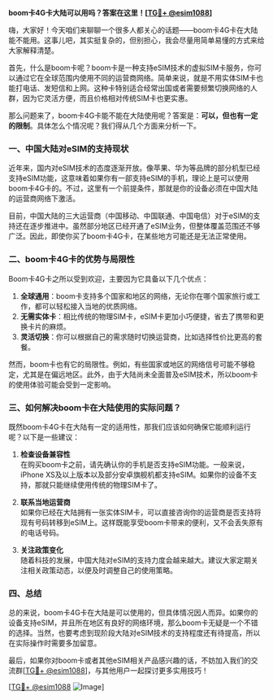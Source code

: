 **boom卡4G卡大陆可以用吗？答案在这里！[[TG💪+ @esim1088](https://t.me/s/esim1088)]**

嗨，大家好！今天咱们来聊聊一个很多人都关心的话题——boom卡4G卡在大陆能不能用。这事儿吧，其实挺复杂的，但别担心，我会尽量用简单易懂的方式来给大家解释清楚。

首先，什么是boom卡呢？boom卡是一种支持eSIM技术的虚拟SIM卡服务，你可以通过它在全球范围内使用不同的运营商网络。简单来说，就是不用实体SIM卡也能打电话、发短信和上网。这种卡特别适合经常出国或者需要频繁切换网络的人群，因为它灵活方便，而且价格相对传统SIM卡也更实惠。

那么问题来了，boom卡4G卡能不能在大陆使用呢？答案是：**可以，但也有一定的限制**。具体怎么个情况呢？我们得从几个方面来分析一下。

### 一、中国大陆对eSIM的支持现状

近年来，国内对eSIM技术的态度逐渐开放。像苹果、华为等品牌的部分机型已经支持eSIM功能，这意味着如果你有一部支持eSIM的手机，理论上是可以使用boom卡4G卡的。不过，这里有一个前提条件，那就是你的设备必须在中国大陆的运营商网络下激活。

目前，中国大陆的三大运营商（中国移动、中国联通、中国电信）对于eSIM的支持还在逐步推进中。虽然部分地区已经开通了eSIM业务，但整体覆盖范围还不够广泛。因此，即使你买了boom卡4G卡，在某些地方可能还是无法正常使用。

### 二、boom卡4G卡的优势与局限性

Boom卡4G卡之所以受到欢迎，主要因为它具备以下几个优点：

1. **全球通用**：boom卡支持多个国家和地区的网络，无论你在哪个国家旅行或工作，都可以轻松接入当地的优质网络。
2. **无需实体卡**：相比传统的物理SIM卡，eSIM卡更加小巧便捷，省去了携带和更换卡片的麻烦。
3. **灵活切换**：你可以根据自己的需求随时切换运营商，比如选择性价比更高的套餐。

然而，boom卡也有它的局限性。例如，有些国家或地区的网络信号可能不够稳定，尤其是在偏远地区。此外，由于大陆尚未全面普及eSIM技术，所以boom卡的使用体验可能会受到一定影响。

### 三、如何解决boom卡在大陆使用的实际问题？

既然boom卡4G卡在大陆有一定的适用性，那我们应该如何确保它能顺利运行呢？以下是一些建议：

1. **检查设备兼容性**  
   在购买boom卡之前，请先确认你的手机是否支持eSIM功能。一般来说，iPhone XS及以上版本以及部分安卓旗舰机都支持eSIM。如果你的设备不支持，那就只能继续使用传统的物理SIM卡了。

2. **联系当地运营商**  
   如果你已经在大陆拥有一张实体SIM卡，可以直接咨询你的运营商是否支持将现有号码转移到eSIM上。这样既能享受boom卡带来的便利，又不会丢失原有的电话号码。

3. **关注政策变化**  
   随着科技的发展，中国大陆对eSIM的支持力度会越来越大。建议大家定期关注相关政策动态，以便及时调整自己的使用策略。

### 四、总结

总的来说，boom卡4G卡在大陆是可以使用的，但具体情况因人而异。如果你的设备支持eSIM，并且所在地区有良好的网络环境，那么boom卡无疑是一个不错的选择。当然，也要考虑到现阶段大陆对eSIM技术的支持程度还有待提高，所以在实际操作时需要多加留意。

最后，如果你对boom卡或者其他eSIM相关产品感兴趣的话，不妨加入我们的交流群[[TG💪+ @esim1088](https://t.me/s/esim1088)]，与其他用户一起探讨更多实用技巧！  

[[TG💪+ @esim1088](https://t.me/s/esim1088) ![Image](https://i.postimg.cc/4NQfJmqS/Snipaste-2025-05-13-00-14-12.png)]